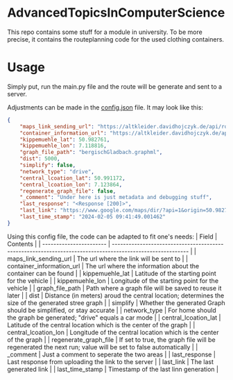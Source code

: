 # AdvancedTopicsInComputerScience
This repo contains some stuff for a module in university. To be more precise, it contains the routeplanning code for the used clothing containers.

# Usage
Simply put, run the main.py file and the route will be generate and sent to a server.

Adjustments can be made in the [config.json](config.json) file. It may look like this:

```json
{
    "maps_link_sending_url": "https://altkleider.davidhojczyk.de/api/route/add",
    "container_information_url": "https://altkleider.davidhojczyk.de/api/container/list",
    "kippemuehle_lat": 50.982761,
    "kippemuehle_lon": 7.118816,
    "graph_file_path": "bergischGladbach.graphml",
    "dist": 5000,
    "simplify": false,
    "network_type": "drive",
    "central_lcoation_lat": 50.991172,
    "central_lcoation_lon": 7.123864,
    "regenerate_graph_file": false,
    "_comment": "Under here is just metadata and debugging stuff",
    "last_response": "<Response [200]>",
    "last_link": "https://www.google.com/maps/dir/?api=1&origin=50.982761,7.118816&waypoints=50.9847289,7.1223194|50.9842428,7.1089422|50.9827208,7.1096795|50.9838711,7.1192476|50.982761,7.118816|50.9798778,7.1189576|50.9762587,7.1213779|50.9843256,7.1261781&destination=50.982761,7.118816",
    "last_time_stamp": "2024-02-05 09:41:49.001462"
}
```

Using this config file, the code can be adapted to fit one's needs:
|           Field           | Contents                                                                                                  |
| ----------------------- | --------------------------------------------------------------------------------------------------------- |
|   maps_link_sending_url   | The url where the link will be sent to                                                                    |
| container_information_url | The url where the information about the container can be found                                            |
|      kippemuehle_lat      | Latitude of the starting point for the vehicle                                                            |
|      kippemuehle_lon      | Longitude of the starting point for the vehicle                                                           |
|      graph_file_path      | Path where a graph file will be saved to reuse it later                                                   |
|           dist            | Distance (in meters) aroud the central location; determines the size of the generated stree graph                     |
|         simplify          | Whether the generated Graph should be simplified, or stay accurate                                        |
|       network_type        | For home should the graph be generated; "drive" equals a car mode                                         |
|   central_lcoation_lat    | Latitude of the central location which is the center of the graph                                         |
|   central_lcoation_lon    | Longitude of the central location which is the center of the graph                                        |
|   regenerate_graph_file   | If set to true, the graph file will be regenerated the next run; value will be set to false automatically |
|         _comment          | Just a comment to seperate the two areas                                                                  |
|       last_response       | Last response from uploading the link to the server                                                       |
|         last_link         | The last generated link                                                                                   |
|      last_time_stamp      | Timestamp of the last linn generation                                                                     |
